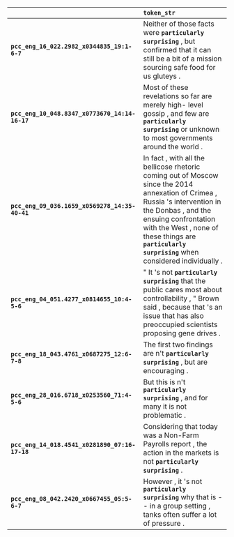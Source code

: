 |                                                | `token_str`                                                                                                                                                                                                                                                                       |
|:-----------------------------------------------|:----------------------------------------------------------------------------------------------------------------------------------------------------------------------------------------------------------------------------------------------------------------------------------|
| **`pcc_eng_16_022.2982_x0344835_19:1-6-7`**    | Neither of those facts were __``particularly surprising``__ , but confirmed that it can still be a bit of a mission sourcing safe food for us gluteys .                                                                                                                           |
| **`pcc_eng_10_048.8347_x0773670_14:14-16-17`** | Most of these revelations so far are merely high- level gossip , and few are __``particularly surprising``__ or unknown to most governments around the world .                                                                                                                    |
| **`pcc_eng_09_036.1659_x0569278_14:35-40-41`** | In fact , with all the bellicose rhetoric coming out of Moscow since the 2014 annexation of Crimea , Russia 's intervention in the Donbas , and the ensuing confrontation with the West , none of these things are __``particularly surprising``__ when considered individually . |
| **`pcc_eng_04_051.4277_x0814655_10:4-5-6`**    | " It 's not __``particularly surprising``__ that the public cares most about controllability , " Brown said , because that 's an issue that has also preoccupied scientists proposing gene drives .                                                                               |
| **`pcc_eng_18_043.4761_x0687275_12:6-7-8`**    | The first two findings are n't __``particularly surprising``__ , but are encouraging .                                                                                                                                                                                            |
| **`pcc_eng_28_016.6718_x0253560_71:4-5-6`**    | But this is n't __``particularly surprising``__ , and for many it is not problematic .                                                                                                                                                                                            |
| **`pcc_eng_14_018.4541_x0281890_07:16-17-18`** | Considering that today was a Non-Farm Payrolls report , the action in the markets is not __``particularly surprising``__ .                                                                                                                                                        |
| **`pcc_eng_08_042.2420_x0667455_05:5-6-7`**    | However , it 's not __``particularly surprising``__ why that is -- in a group setting , tanks often suffer a lot of pressure .                                                                                                                                                    |